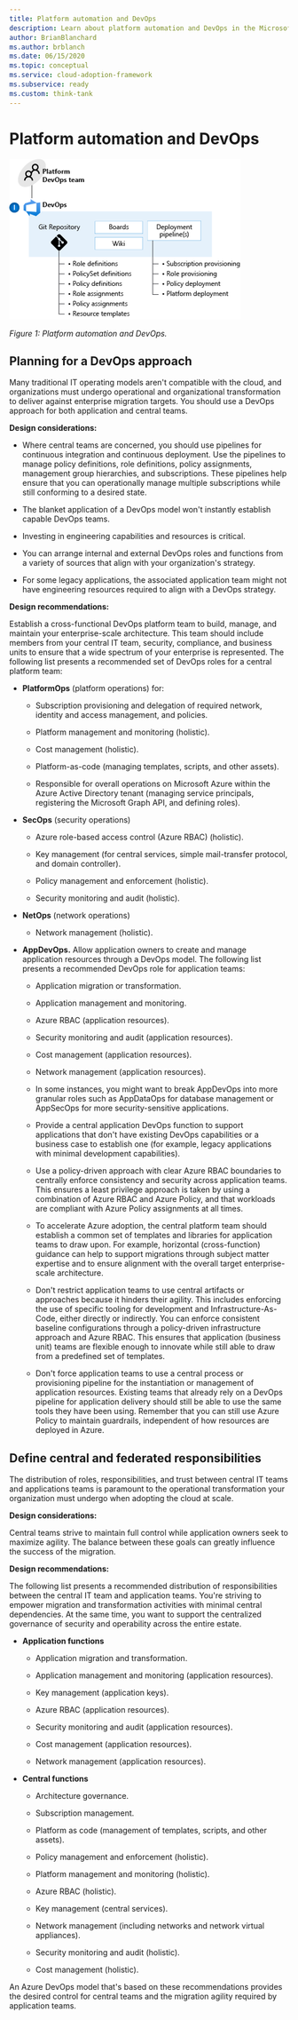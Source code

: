 ```yaml
---
title: Platform automation and DevOps
description: Learn about platform automation and DevOps in the Microsoft Cloud Adoption Framework for Azure.
author: BrianBlanchard
ms.author: brblanch
ms.date: 06/15/2020
ms.topic: conceptual
ms.service: cloud-adoption-framework
ms.subservice: ready
ms.custom: think-tank
---
```


# Platform automation and DevOps

![Diagram of platform automation and DevOps.](./media/devops.png)

*Figure 1: Platform automation and DevOps.*

## Planning for a DevOps approach

Many traditional IT operating models aren't compatible with the cloud, and organizations must undergo operational and organizational transformation to deliver against enterprise migration targets. You should use a DevOps approach for both application and central teams.

**Design considerations:**

- Where central teams are concerned, you should use pipelines for continuous integration and continuous deployment. Use the pipelines to manage policy definitions, role definitions, policy assignments, management group hierarchies, and subscriptions. These pipelines help ensure that you can operationally manage multiple subscriptions while still conforming to a desired state.

- The blanket application of a DevOps model won't instantly establish capable DevOps teams.

- Investing in engineering capabilities and resources is critical.

- You can arrange internal and external DevOps roles and functions from a variety of sources that align with your organization's strategy.

- For some legacy applications, the associated application team might not have engineering resources required to align with a DevOps strategy.

<!-- cSpell:ignore PlatformOps SecOps NetOps AppDevOps AppDataOps AppSecOps -->

**Design recommendations:**

Establish a cross-functional DevOps platform team to build, manage, and maintain your enterprise-scale architecture. This team should include members from your central IT team, security, compliance, and business units to ensure that a wide spectrum of your enterprise is represented. The following list presents a recommended set of DevOps roles for a central platform team:

- **PlatformOps** (platform operations) for:

  - Subscription provisioning and delegation of required network, identity and access management, and policies.

  - Platform management and monitoring (holistic).

  - Cost management (holistic).

  - Platform-as-code (managing templates, scripts, and other assets).

  - Responsible for overall operations on Microsoft Azure within the Azure Active Directory tenant (managing service principals, registering the Microsoft Graph API, and defining roles).

- **SecOps** (security operations)

  - Azure role-based access control (Azure RBAC) (holistic).

  - Key management (for central services, simple mail-transfer protocol, and domain controller).

  - Policy management and enforcement (holistic).

  - Security monitoring and audit (holistic).

- **NetOps** (network operations)

  - Network management (holistic).

- **AppDevOps.** Allow application owners to create and manage application resources through a DevOps model. The following list presents a recommended DevOps role for application teams:

  - Application migration or transformation.

  - Application management and monitoring.

  - Azure RBAC (application resources).

  - Security monitoring and audit (application resources).

  - Cost management (application resources).

  - Network management (application resources).

  - In some instances, you might want to break AppDevOps into more granular roles such as AppDataOps for database management or AppSecOps for more security-sensitive applications.

  - Provide a central application DevOps function to support applications that don't have existing DevOps capabilities or a business case to establish one (for example, legacy applications with minimal development capabilities).

  - Use a policy-driven approach with clear Azure RBAC boundaries to centrally enforce consistency and security across application teams. This ensures a least privilege approach is taken by using a combination of Azure RBAC and Azure Policy, and that workloads are compliant with Azure Policy assignments at all times.

  - To accelerate Azure adoption, the central platform team should establish a common set of templates and libraries for application teams to draw upon. For example, horizontal (cross-function) guidance can help to support migrations through subject matter expertise and to ensure alignment with the overall target enterprise-scale architecture.

  - Don't restrict application teams to use central artifacts or approaches because it hinders their agility. This includes enforcing the use of specific tooling for development and Infrastructure-As-Code, either directly or indirectly. You can enforce consistent baseline configurations through a policy-driven infrastructure approach and Azure RBAC. This ensures that application (business unit) teams are flexible enough to innovate while still able to draw from a predefined set of templates.

  - Don't force application teams to use a central process or provisioning pipeline for the instantiation or management of application resources. Existing teams that already rely on a DevOps pipeline for application delivery should still be able to use the same tools they have been using. Remember that you can still use Azure Policy to maintain guardrails, independent of how resources are deployed in Azure.

## Define central and federated responsibilities

The distribution of roles, responsibilities, and trust between central IT teams and applications teams is paramount to the operational transformation your organization must undergo when adopting the cloud at scale.

**Design considerations:**

Central teams strive to maintain full control while application owners seek to maximize agility. The balance between these goals can greatly influence the success of the migration.

**Design recommendations:**

The following list presents a recommended distribution of responsibilities between the central IT team and application teams. You're striving to empower migration and transformation activities with minimal central dependencies. At the same time, you want to support the centralized governance of security and operability across the entire estate.

- **Application functions**

  - Application migration and transformation.

  - Application management and monitoring (application resources).

  - Key management (application keys).

  - Azure RBAC (application resources).

  - Security monitoring and audit (application resources).

  - Cost management (application resources).

  - Network management (application resources).

- **Central functions**

  - Architecture governance.

  - Subscription management.

  - Platform as code (management of templates, scripts, and other assets).

  - Policy management and enforcement (holistic).

  - Platform management and monitoring (holistic).

  - Azure RBAC (holistic).

  - Key management (central services).

  - Network management (including networks and network virtual appliances).

  - Security monitoring and audit (holistic).

  - Cost management (holistic).

An Azure DevOps model that's based on these recommendations provides the desired control for central teams and the migration agility required by application teams.
